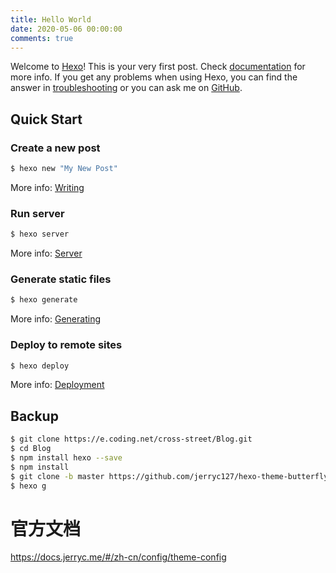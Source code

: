 ```yaml
---
title: Hello World
date: 2020-05-06 00:00:00
comments: true
---
```

Welcome to [Hexo](https://hexo.io/)! This is your very first post. Check [documentation](https://hexo.io/docs/) for more info. If you get any problems when using Hexo, you can find the answer in [troubleshooting](https://hexo.io/docs/troubleshooting.html) or you can ask me on [GitHub](https://github.com/hexojs/hexo/issues).

## Quick Start

### Create a new post

``` bash
$ hexo new "My New Post"
```

More info: [Writing](https://hexo.io/docs/writing.html)

### Run server

``` bash
$ hexo server
```

More info: [Server](https://hexo.io/docs/server.html)

### Generate static files

``` bash
$ hexo generate
```

More info: [Generating](https://hexo.io/docs/generating.html)

### Deploy to remote sites

``` bash
$ hexo deploy
```

More info: [Deployment](https://hexo.io/docs/one-command-deployment.html)

## Backup

~~~bash
$ git clone https://e.coding.net/cross-street/Blog.git
$ cd Blog
$ npm install hexo --save
$ npm install
$ git clone -b master https://github.com/jerryc127/hexo-theme-butterfly.git themes/Butterfly
$ hexo g
~~~

# 官方文档

https://docs.jerryc.me/#/zh-cn/config/theme-config